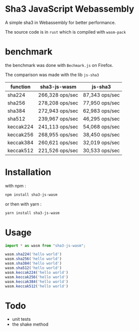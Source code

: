 # Sha3 JavaScript Webassembly

A simple sha3 in Webassembly for better performance.

The source code is in `rust` which is compiled with `wasm-pack`

# benchmark

the benchmark was done with `Bechmark.js` on Firefox.

The comparison was made with the lib `js-sha3`


| function |   sha3-js-wasm  |     js-sha3    |
|----------|:---------------:|:--------------:|
|  sha224  | 266,328 ops/sec | 87,343 ops/sec |
|  sha256  | 278,208 ops/sec | 77,950 ops/sec |
|  sha384  | 272,943 ops/sec | 62,983 ops/sec |
|  sha512  | 239,967 ops/sec | 46,295 ops/sec |
|  keccak224  | 241,113 ops/sec |  54,068 ops/sec |
|  keccak256  | 268,955 ops/sec |  38,450 ops/sec |
|  keccak384  | 260,621 ops/sec |  32,019 ops/sec |
|  keccak512  | 221,526 ops/sec |  30,533 ops/sec |


# Installation

with npm :

```bash
npm install sha3-js-wasm
```

or then with yarn :

```bash
yarn install sha3-js-wasm
```

# Usage

```javascript
import * as wasm from "sha3-js-wasm";

wasm.sha224('hello world')
wasm.sha256('hello world')
wasm.sha384('hello world')
wasm.sha512('hello world')
wasm.keccak224('hello world')
wasm.keccak256('hello world')
wasm.keccak384('hello world')
wasm.keccak512('hello world')
```

# Todo

* unit tests
* the shake method
